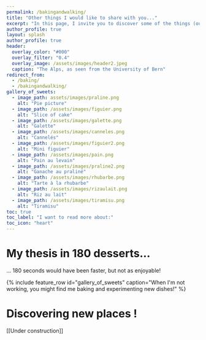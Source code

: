 ```yaml
---
permalink: /bakingandwalking/
title: "Other things I would like to share with you..."
excerpt: "In this page, I invite you to discover some of the things (outside the academic world) that I enjoyed over the last years! "
author_profile: true
layout: splash
author_profile: true
header:
  overlay_color: "#000"
  overlay_filter: "0.4"
  overlay_image: /assets/images/header2.jpeg
  caption: "The Alps, as seen from the University of Bern"
redirect_from: 
  - /baking/
  - /bakingandwalking/
gallery_of_sweets:
  - image_path: assets/images/praline.png
    alt: "Pie picture"
  - image_path: /assets/images/figuier.png
    alt: "Slice of cake"
  - image_path: /assets/images/galette.png
    alt: "Galette"
  - image_path: /assets/images/canneles.png
    alt: "Cannelés"
  - image_path: /assets/images/figuier2.png
    alt: "Mini figuier"
  - image_path: /assets/images/pain.png
    alt: "Pain au levain"
  - image_path: /assets/images/praline2.png
    alt: "Ganache au praliné"
  - image_path: /assets/images/rhubarbe.png
    alt: "Tarte à la rhubarbe"
  - image_path: /assets/images/rizaulait.png
    alt: "Riz au lait"
  - image_path: /assets/images/tiramisu.png
    alt: "Tiramisu"
toc: true
toc_label: "I want to read more about:"
toc_icon: "heart" 
---
```



# My thesis in 180 desserts...

... 180 seconds would have been faster, but not as enjoyable!

{% include feature_row id="gallery_of_sweets" caption="When I'm not working, you might find me baking and experimenting new dishes!" %}

# Discovering new places !

[[Under construction]]